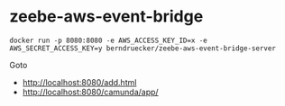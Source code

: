 # zeebe-aws-event-bridge

```
docker run -p 8080:8080 -e AWS_ACCESS_KEY_ID=x -e AWS_SECRET_ACCESS_KEY=y berndruecker/zeebe-aws-event-bridge-server
```

Goto
* [http://localhost:8080/add.html](http://localhost:8080/add.html)
* [http://localhost:8080/camunda/app/](http://localhost:8080/camunda/app/)